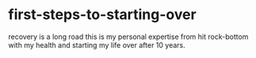 # first-steps-to-starting-over
recovery is a long road this is my personal expertise from hit rock-bottom with my health and starting my life over after 10 years.
